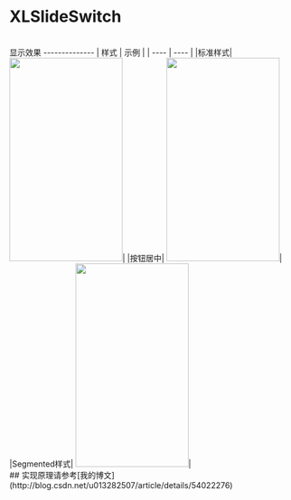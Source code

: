 # XLSlideSwitch
<br>
显示效果
--------------
| 样式 | 示例 |
| ---- | ---- |
|标准样式| <img src="https://github.com/mengxianliang/XLSlideSwitch/blob/master/GIF/1-1.gif" width=200 height=360 />|
|按钮居中| <img src="https://github.com/mengxianliang/XLSlideSwitch/blob/master/GIF/1-2.gif" width=200 height=360 />|
|Segmented样式| <img src="https://github.com/mengxianliang/XLSlideSwitch/blob/master/GIF/1-3.gif" width=200 height=360 />|
<br>
## 实现原理请参考[我的博文](http://blog.csdn.net/u013282507/article/details/54022276)
